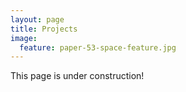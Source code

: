 ```yaml
---
layout: page
title: Projects
image:
  feature: paper-53-space-feature.jpg
---
```


<p class="important">
This page is under construction!
</p>
